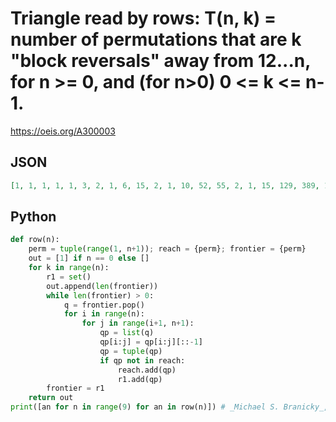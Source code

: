 # Triangle read by rows: T\(n, k\) \= number of permutations that are k "block reversals" away from 12\.\.\.n, for n \>\= 0, and \(for n\>0\) 0 <\= k <\= n\-1\.
https://oeis.org/A300003
## JSON
```JSON
[1, 1, 1, 1, 1, 3, 2, 1, 6, 15, 2, 1, 10, 52, 55, 2, 1, 15, 129, 389, 184, 2, 1, 21, 266, 1563, 2539, 648, 2, 1, 28, 487, 4642, 16445, 16604, 2111, 2, 1, 36, 820, 11407, 69863, 169034, 105365, 6352, 2, 1, 45, 1297, 24600, 228613, 1016341, 1686534, 654030, 17337, 2]
```
## Python
```Python
def row(n):
    perm = tuple(range(1, n+1)); reach = {perm}; frontier = {perm}
    out = [1] if n == 0 else []
    for k in range(n):
        r1 = set()
        out.append(len(frontier))
        while len(frontier) > 0:
            q = frontier.pop()
            for i in range(n):
                for j in range(i+1, n+1):
                    qp = list(q)
                    qp[i:j] = qp[i:j][::-1]
                    qp = tuple(qp)
                    if qp not in reach:
                        reach.add(qp)
                        r1.add(qp)
        frontier = r1
    return out
print([an for n in range(9) for an in row(n)]) # _Michael S. Branicky_, Jan 26 2023
```
